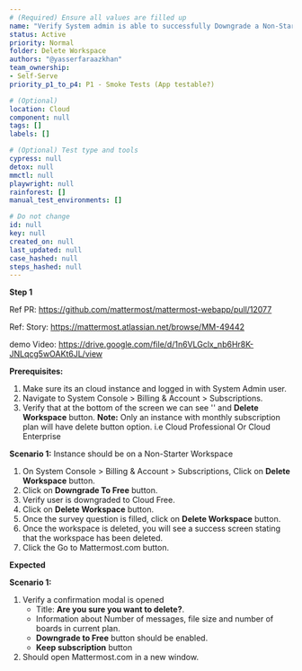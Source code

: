 ```yaml
---
# (Required) Ensure all values are filled up
name: "Verify System admin is able to successfully Downgrade a Non-Starter Workspace"
status: Active
priority: Normal
folder: Delete Workspace
authors: "@yasserfaraazkhan"
team_ownership: 
- Self-Serve
priority_p1_to_p4: P1 - Smoke Tests (App testable?)

# (Optional)
location: Cloud
component: null
tags: []
labels: []

# (Optional) Test type and tools
cypress: null
detox: null
mmctl: null
playwright: null
rainforest: []
manual_test_environments: []

# Do not change
id: null
key: null
created_on: null
last_updated: null
case_hashed: null
steps_hashed: null
---
```


**Step 1**

Ref PR: https://github.com/mattermost/mattermost-webapp/pull/12077

Ref: Story: https://mattermost.atlassian.net/browse/MM-49442

demo Video: https://drive.google.com/file/d/1n6VLGclx_nb6Hr8K-JNLqcg5wOAKt6JL/view

**Prerequisites:**

1. Make sure its an cloud instance and logged in with System Admin user.
2. Navigate to System Console > Billing & Account > Subscriptions.
3. Verify that at the bottom of the screen we can see '<Workspace name >' and **Delete Workspace** button.
   **Note:** Only an instance with monthly subscription plan will have delete button option. i.e Cloud Professional Or Cloud Enterprise

**Scenario 1:**
Instance should be on a Non-Starter Workspace

1. On System Console > Billing & Account > Subscriptions, Click on **Delete Workspace** button.
2. Click on **Downgrade To Free** button.
3. Verify user is downgraded to Cloud Free.
4. Click on **Delete Workspace** button.
5. Once the survey question is filled, click on **Delete Workspace** button.
6. Once the workspace is deleted, you will see a success screen stating that the workspace has been deleted.
7. Click the Go to Mattermost.com button.

**Expected**

**Scenario 1:**

1. Verify a confirmation modal is opened
   - Title: **Are you sure you want to delete?**.
   - Information about Number of messages, file size and number of boards in current plan.
   - **Downgrade to Free** button should be enabled.
   - **Keep subscription** button
2. Should open Mattermost.com in a new window.
